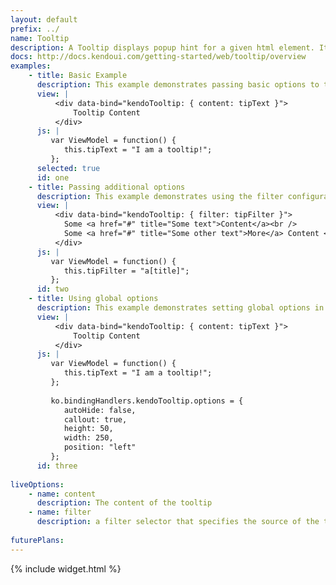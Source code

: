```yaml
---
layout: default
prefix: ../
name: Tooltip
description: A Tooltip displays popup hint for a given html element. Its content can be defined either as static text or loaded dynamically via AJAX.
docs: http://docs.kendoui.com/getting-started/web/tooltip/overview
examples:
    - title: Basic Example
      description: This example demonstrates passing basic options to the Tooltip plugin.
      view: |
          <div data-bind="kendoTooltip: { content: tipText }">
              Tooltip Content
          </div>
      js: |
         var ViewModel = function() {
            this.tipText = "I am a tooltip!";
         };
      selected: true
      id: one
    - title: Passing additional options
      description: This example demonstrates using the filter configuration option. 
      view: |
          <div data-bind="kendoTooltip: { filter: tipFilter }">
            Some <a href="#" title="Some text">Content</a><br />
            Some <a href="#" title="Some other text">More</a> Content <br />
          </div>
      js: |
         var ViewModel = function() {
            this.tipFilter = "a[title]";
         };
      id: two
    - title: Using global options
      description: This example demonstrates setting global options in *ko.bindingHandlers.kendoTooltip.options*. This helps to simplify the markup for settings that can be used as a default for all instances of this widget.
      view: |
          <div data-bind="kendoTooltip: { content: tipText }">
              Tooltip Content
          </div>
      js: |
         var ViewModel = function() {
            this.tipText = "I am a tooltip!";
         };
         
         ko.bindingHandlers.kendoTooltip.options = {
            autoHide: false,
            callout: true,
            height: 50,
            width: 250,
            position: "left"
         };
      id: three
           
liveOptions:
    - name: content
      description: The content of the tooltip
    - name: filter
      description: a filter selector that specifies the source of the tooltip texts
      
futurePlans:
---
```


{% include widget.html %}
